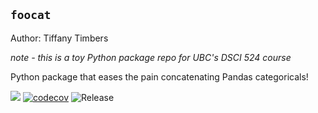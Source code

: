 ## `foocat`
Author: Tiffany Timbers

*note - this is a toy Python package repo for UBC's DSCI 524 course*

Python package that eases the pain concatenating Pandas categoricals!

![](https://github.com/ttimbers/foocat/workflows/build/badge.svg) [![codecov](https://codecov.io/gh/ttimbers/foocat/branch/master/graph/badge.svg)](https://codecov.io/gh/ttimbers/foocat) ![Release](https://github.com/ttimbers/foocat/workflows/Release/badge.svg)

